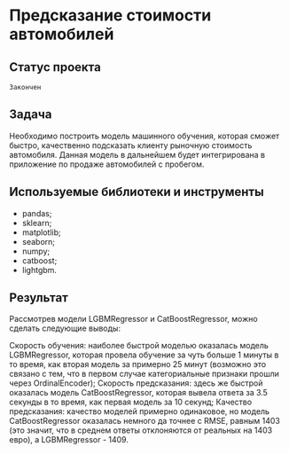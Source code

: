 # Предсказание стоимости автомобилей

## Статус проекта
`Закончен`

## Задача
Необходимо построить модель машинного обучения, которая сможет быстро, качественно подсказать клиенту рыночную стоимость автомобиля. Данная модель в дальнейшем будет интегрирована в приложение по продаже автомобилей с пробегом.

## Используемые библиотеки и инструменты
- pandas;
- sklearn;
- matplotlib;
- seaborn;
- numpy;
- catboost;
- lightgbm.

## Результат
Рассмотрев модели LGBMRegressor и CatBoostRegressor, можно сделать следующие выводы:

Скорость обучения: наиболее быстрой моделью оказалась модель LGBMRegressor, которая провела обучение за чуть больше 1 минуты в то время, как вторая модель за примерно 25 минут (возможно это связано с тем, что в первом случае категориальные признаки прошли через OrdinalEncoder);
Скорость предсказания: здесь же быстрой оказалась модель CatBoostRegressor, которая вывела ответа за 3.5 секунды в то время, как первая модель за 10 секунд;
Качество предсказания: качество моделей примерно одинаковое, но модель CatBoostRegressor оказалась немного да точнее с RMSE, равным 1403 (это значит, что в среднем ответы отклоняются от реальных на 1403 евро), а LGBMRegressor - 1409.
